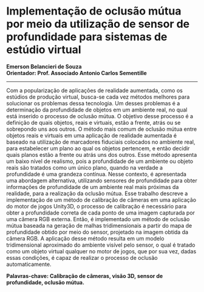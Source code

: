 # Implementação de oclusão mútua por meio da utilização de sensor de profundidade  para sistemas de estúdio virtual
**Emerson  Belancieri de Souza**  
**Orientador: Prof. Associado Antonio Carlos Sementille**
***
Com a popularização de aplicações de realidade aumentada, como os estúdios de produção virtual, busca-se cada vez métodos melhores para solucionar os problemas dessa tecnologia. Um desses problemas é a determinação da profundidade de objetos em um ambiente real, no qual está inserido o processo de oclusão mútua. O objetivo desse processo é a definição de quais objetos, reais e virtuais, estão a frente, atrás ou se sobrepondo uns aos outros. O método mais comum de oclusão mútua entre objetos reais e virtuais em uma aplicação de realidade aumentada é baseado na utilização de marcadores fiduciais colocados no ambiente real, para estabelecer um plano ao qual os objetos pertencem, e então decidir quais planos estão a frente ou atrás uns dos outros. Esse método apresenta um baixo nível de realismo, pois a profundidade de um ambiente ou objeto reais são tratados como um único plano, quando na verdade a profundidade é uma grandeza contínua. Nesse contexto, é apresentada uma abordagem alternativa, utilizando sensores de profundidade para obter informações de profundidade de um ambiente real mais próximas da realidade, para a realização da oclusão mútua. Esse trabalho descreve a implementação de um método de calibração de câmeras em uma aplicação do motor de jogos Unity3D, o processo de calibração é necessário para obter a profundidade correta de cada ponto de uma imagem capturada por uma câmera RGB externa. Então, é implementado um método de oclusão mútua baseada na geração de malhas tridimensionais a partir do mapa de profundidade obtido por meio do sensor, projetado na imagem obtida da câmera RGB. A aplicação desse método resulta em um modelo tridimensional aproximado do ambiente visível pelo sensor, o qual é tratado como um objeto virtual qualquer no motor de jogos, que por sua vez, dadas essas condições, é capaz de realizar o processo de oclusão automaticamente.  

**Palavras-chave: Calibração de câmeras, visão 3D, sensor de profundidade, oclusão mútua.**